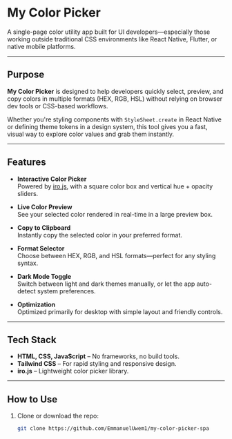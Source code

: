 #  My Color Picker

A single-page color utility app built for UI developers—especially those working outside traditional CSS environments like React Native, Flutter, or native mobile platforms.

---

##  Purpose

**My Color Picker** is designed to help developers quickly select, preview, and copy colors in multiple formats (HEX, RGB, HSL) without relying on browser dev tools or CSS-based workflows.

Whether you're styling components with `StyleSheet.create` in React Native or defining theme tokens in a design system, this tool gives you a fast, visual way to explore color values and grab them instantly.

---

## Features

-  **Interactive Color Picker**  
  Powered by [iro.js](https://iro.js.org/), with a square color box and vertical hue + opacity sliders.

-  **Live Color Preview**  
  See your selected color rendered in real-time in a large preview box.

-  **Copy to Clipboard**  
  Instantly copy the selected color in your preferred format.

-  **Format Selector**  
  Choose between HEX, RGB, and HSL formats—perfect for any styling syntax.

-  **Dark Mode Toggle**  
  Switch between light and dark themes manually, or let the app auto-detect system preferences.

-  **Optimization**  
  Optimized primarily for desktop with simple layout and friendly controls.

---

##  Tech Stack

- **HTML, CSS, JavaScript** – No frameworks, no build tools.
- **Tailwind CSS** – For rapid styling and responsive design.
- **iro.js** – Lightweight color picker library.

---

##  How to Use

1. Clone or download the repo:
   ```bash
   git clone https://github.com/EmmanuelUwem1/my-color-picker-spa
